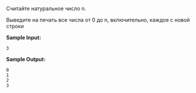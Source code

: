 Считайте натуральное число n.

Выведите на печать все числа от 0 до n, включительно, каждое с новой строки

**Sample Input:**

```commandline
3
```


**Sample Output:**

```commandline
0
1
2
3

```

